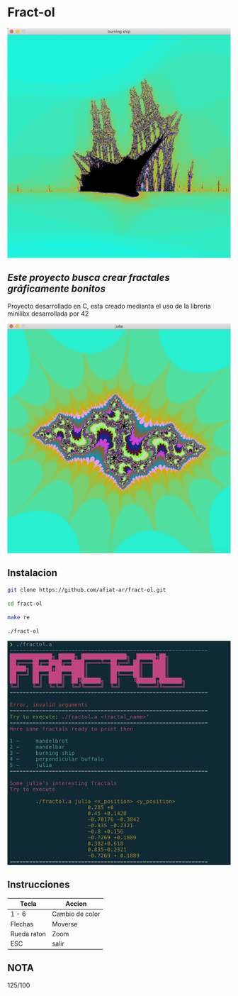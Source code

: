 # Fract-ol

![Burning ship](/img/burning_ship.png)

## _Este proyecto busca crear fractales gráficamente bonitos_
Proyecto desarrollado en C, esta creado medianta el uso de la libreria minilibx desarrollada por 42

![Julia](/img/julia.png)


## Instalacion

```sh
git clone https://github.com/afiat-ar/fract-ol.git
```
```sh
cd fract-ol
```
```sh
make re
```
```sh
./fract-ol
```

![Menu](/img/menu.png)

## Instrucciones

| Tecla | Accion |
| ------ | ------ |
| 1 - 6 | Cambio de color |
| Flechas |  Moverse|
| Rueda raton| Zoom |
| ESC | salir |

## NOTA
  125/100 
